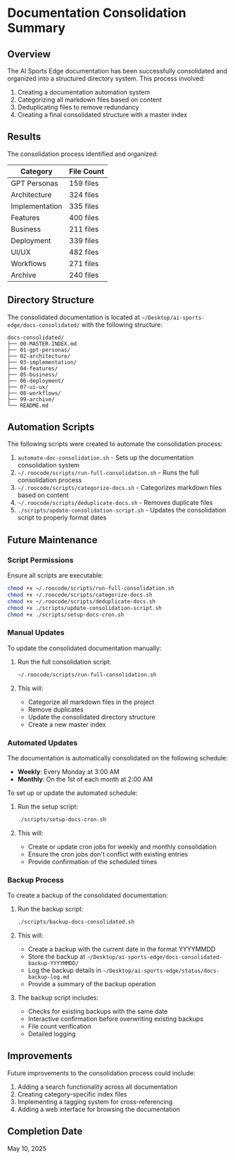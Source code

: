# Documentation Consolidation Summary

## Overview

The AI Sports Edge documentation has been successfully consolidated and organized into a structured directory system. This process involved:

1. Creating a documentation automation system
2. Categorizing all markdown files based on content
3. Deduplicating files to remove redundancy
4. Creating a final consolidated structure with a master index

## Results

The consolidation process identified and organized:

| Category | File Count |
|----------|------------|
| GPT Personas | 159 files |
| Architecture | 324 files |
| Implementation | 335 files |
| Features | 400 files |
| Business | 211 files |
| Deployment | 339 files |
| UI/UX | 482 files |
| Workflows | 271 files |
| Archive | 240 files |

## Directory Structure

The consolidated documentation is located at `~/Desktop/ai-sports-edge/docs-consolidated/` with the following structure:

```
docs-consolidated/
├── 00-MASTER-INDEX.md
├── 01-gpt-personas/
├── 02-architecture/
├── 03-implementation/
├── 04-features/
├── 05-business/
├── 06-deployment/
├── 07-ui-ux/
├── 08-workflows/
├── 99-archive/
└── README.md
```

## Automation Scripts

The following scripts were created to automate the consolidation process:

1. `automate-doc-consolidation.sh` - Sets up the documentation consolidation system
2. `~/.roocode/scripts/run-full-consolidation.sh` - Runs the full consolidation process
3. `~/.roocode/scripts/categorize-docs.sh` - Categorizes markdown files based on content
4. `~/.roocode/scripts/deduplicate-docs.sh` - Removes duplicate files
5. `./scripts/update-consolidation-script.sh` - Updates the consolidation script to properly format dates

## Future Maintenance

### Script Permissions

Ensure all scripts are executable:

```bash
chmod +x ~/.roocode/scripts/run-full-consolidation.sh
chmod +x ~/.roocode/scripts/categorize-docs.sh
chmod +x ~/.roocode/scripts/deduplicate-docs.sh
chmod +x ./scripts/update-consolidation-script.sh
chmod +x ./scripts/setup-docs-cron.sh
```

### Manual Updates

To update the consolidated documentation manually:

1. Run the full consolidation script:
   ```bash
   ~/.roocode/scripts/run-full-consolidation.sh
   ```

2. This will:
   - Categorize all markdown files in the project
   - Remove duplicates
   - Update the consolidated directory structure
   - Create a new master index

### Automated Updates

The documentation is automatically consolidated on the following schedule:

- **Weekly**: Every Monday at 3:00 AM
- **Monthly**: On the 1st of each month at 2:00 AM

To set up or update the automated schedule:

1. Run the setup script:
   ```bash
   ./scripts/setup-docs-cron.sh
   ```

2. This will:
   - Create or update cron jobs for weekly and monthly consolidation
   - Ensure the cron jobs don't conflict with existing entries
   - Provide confirmation of the scheduled times

### Backup Process

To create a backup of the consolidated documentation:

1. Run the backup script:
   ```bash
   ./scripts/backup-docs-consolidated.sh
   ```

2. This will:
   - Create a backup with the current date in the format YYYYMMDD
   - Store the backup at `~/Desktop/ai-sports-edge/docs-consolidated-backup-YYYYMMDD/`
   - Log the backup details in `~/Desktop/ai-sports-edge/status/docs-backup-log.md`
   - Provide a summary of the backup operation

3. The backup script includes:
   - Checks for existing backups with the same date
   - Interactive confirmation before overwriting existing backups
   - File count verification
   - Detailed logging

## Improvements

Future improvements to the consolidation process could include:

1. Adding a search functionality across all documentation
2. Creating category-specific index files
3. Implementing a tagging system for cross-referencing
4. Adding a web interface for browsing the documentation

## Completion Date

May 10, 2025
